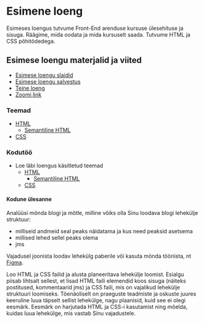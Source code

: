 # Esimene loeng

Esimeses loengus tutvume Front-End arenduse kursuse ülesehituse ja sisuga. Räägime, mida oodata ja mida kursuselt saada. Tutvume HTML ja CSS põhitõdedega.

## Esimese loengu materjalid ja viited

- [Esimese loengu slaidid](Slides.md)
- [Esimese loengu salvestus]()
- [Teine loeng](../Lesson-02/README.md)
- [Zoomi link]()

### Teemad

- [HTML](../../../Subjects/Front-End-Technologies/Topics/HTML/README.md)
  - [Semantiline HTML](../../../Subjects/Front-End-Technologies/Topics/Semantic-HTML/README.md)
- [CSS](../../../Subjects/Front-End-Technologies/Topics/CSS/README.md)

### Kodutöö

- Loe läbi loengus käsitletud teemad
  - [HTML](https://github.com/HK-Mikrokraadid/Veebiarendus/blob/main/Subjects/Front-End-Technologies/Topics/HTML/README.md)
    - [Semantiline HTML](https://github.com/HK-Mikrokraadid/Veebiarendus/blob/main/Subjects/Front-End-Technologies/Topics/Semantic-HTML/README.md)
  - [CSS](https://github.com/HK-Mikrokraadid/Veebiarendus/blob/main/Subjects/Front-End-Technologies/Topics/CSS/README.md)

#### Kodune ülesanne

Analüüsi mõnda blogi ja mõtle, milline võiks olla Sinu loodava blogi lehekülje struktuur:

- milliseid andmeid seal peaks näidatama ja kus need peaksid asetsema
- millised lehed sellel peaks olema
- jms

Vajadusel joonista loodav lehekülg paberile või kasuta mõnda tööriista, nt [Figma](https://www.figma.com/).

Loo HTML ja CSS failid ja alusta planeeritava lehekülje loomist. Esialgu piisab lihtsalt sellest, et lisad HTML faili elemendid koos sisuga (näiteks postitused, kommentaarid jms) ja CSS faili, mis on vajalikud lehekülje struktuuri loomiseks. Tõenäoliselt on praeguste teadmiste ja oskuste juures keeruline luua täpselt sellist lehekülge, nagu plaanisid, kuid see ei olegi eesmärk. Eesmärk on harjutada HTML ja CSS-i kasutamist ning mõelda, kuidas luua lehekülge, mis vastab Sinu vajadustele.
